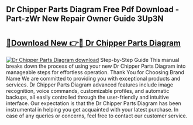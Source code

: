 ## Dr Chipper Parts Diagram Free Pdf Download - Part-zWr New Repair Owner Guide 3Up3N

# <h2><a href="http://dfpl8r.blite.top/?on=Dr+Chipper+Parts+Diagram">🔗Download New 👉🔴 Dr Chipper Parts Diagram</a></h2>

[![Dr Chipper Parts Diagram download](https://i.imgur.com/lujVjoI.png)](http://dfpl8r.blite.top/?on=Dr+Chipper+Parts+Diagram)
Step-by-Step Guide This manual breaks down the process of using your new Dr Chipper Parts Diagram into manageable steps for effortless operation. Thank You for Choosing Brand Name We are committed to providing you with exceptional products and services. Dr Chipper Parts Diagram advanced features include image recognition, voice commands, customizable profiles, and automatic backups, all easily controlled through the user-friendly and intuitive interface. Our expectation is that the Dr Chipper Parts Diagram has been instrumental in helping you get acquainted with your latest purchase. In case of any queries or concerns, feel free to contact our customer service.
